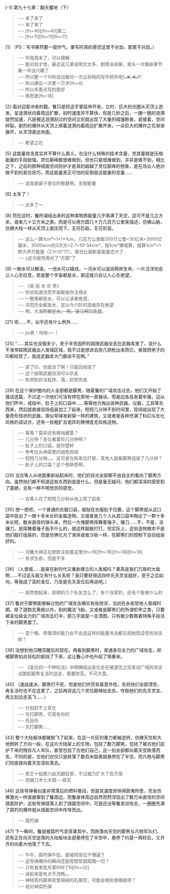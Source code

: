 
[-1] 第九十七章：翻天覆地（下）
>--- 来了来了<br>
>--- 来了来了<br>
>--- [fn=40][fn=40]第二<br>
>--- [fn=11][fn=11][fn=11]<br>

[1] （PS：写书果然要一鼓作气，重写时真的感觉这里不对劲，那里不对劲。）
>--- 毕竟周末了，可以理解<br>
>--- 能对劲才怪，最近这几章说明文太多，剧情没进展，我头一次看新章节看一半没兴趣了<br>
>--- 所以整一个10秒自动备份一次云存档的写作软件吧(⁎⁍̴̛ᴗ⁍̴̛⁎)‼<br>
>--- 所以建议一次更一万字[fn=4]<br>
>--- 所以多更点写的更好<br>
>--- 再而衰[fn=18]<br>

[2] 面对迎面冲来的籍，餮只是将这手掌延申开来，立时，巨大的光圈从天顶上迸发，呈涟漪状向着周边扩散，初时速度并不算快，但是几秒之后，一圈一圈的涟漪陡然加速，凡是被这涟漪刮过的空间立刻就出现了大量的褶皱断痕，紧接着，空间碎裂，剧烈的爆炸从天顶上顺着涟漪向着周边扩散开来，一朵巨大的爆炸之花渐渐展开，从天顶直达地面。
>--- 希望之花<br>

[5] 这能量攻击其实并不算什么奥义，也没什么特殊的技术含量，充其量就是压缩能量的手段挺强，灵位巅峰都很难做到，但也只是很难做到，并非是做不到，相比之下，之前的那种镜面空间防护才是真的超越了灵位巅峰的想象，是在场众人绝对做不到的圣位技巧，而这能量真正可怕的反倒是这能量的总量……
>--- 这就是属于圣位的根基啊，无限能量<br>

[6] 太多了！
>--- 太多了～<br>

[8] 而在这时，餮所凝结出来的这种类物质能量几乎填满了天空，这可不是几立方米，或者几十立方米之类，而是可以用方圆几十万几百万公里来描述，仿佛山脉，仿佛大陆一样从天顶上直压而下，无可匹敌，无可形容。
>--- 这么一算1cm³=1×1×1cm，几百万公里取300万公里=30亿米=3000亿厘米，3000ecm的3次方=2.7×10^34cm³，按1cm³爆城算，就算1cm³=1颗大伊万能量（2.1×10^17），那也比超新星能量还大了<br>
>--- z这次居然用对了“方圆”了<br>

[9] 一碗水可以解渴，一池水可以嬉戏，一河水可以滋润两岸生命，一片汪洋则会让人心生叹息，若是整个宇宙都是水，那这就只会让人心生绝望。
>--- 《美 丽 水 世 界》<br>
>--- 你也知道洪荒宇宙都是你注得水<br>
>--- 一整章都是水，可以让读者绝望。<br>
>--- 洪荒历全都是水，足以今六阶的高维存在绝望<br>
>--- 啊，大海啊~~都是水。
啊，骏马啊~~四条腿。<br>

[21] 呃……不，似乎还有什么例外……
>--- jio男！呜啦—-！<br>

[25] “……其实也没强多少，老子辛苦囤积的超限武器全丢在武器库里了，说什么不准带超限武器出人类城区域，我不过是想进去捞几把枪出来而已，昊就把老子的ID都给禁了，我连武器库大门都进不去啊。”
>--- 禁了ID，你就没了啊！只能回地球了<br>
>--- 这个超限武器目测可以杀圣<br>
>--- 检测到非法程序，滴，封禁完成<br>

[28] 在这个保护圈内的人全部都是脚男，随着餮的广域攻击过去，他们又开始了骚话连篇，不过这一次他们可没有停在原地一直骚话，而是边各自发着牢骚，边从他们怀中，戒指中，肚子上的口袋中……等等地方掏出各种武器，仪器，工具等东西来，然后就直接现场组装加工了起来，短短几分钟不到时间里，现场就出现了大量奇形怪状的武器，类似导弹发射架一样的建筑，又或者是各种充满了科幻与生化风格的调试仓，还有一些粗犷且诡异的赛博庞克风格造物。
>--- 等等？莫非还有裤裆藏雷？<br>
>--- 几分钟？圣位看着你几分钟啊？<br>
>--- 肚子上的口袋。是你楚轩<br>
>--- 参考白头神探里的组枪视频<br>
>--- 短短几分钟。。。这可是在和圣位打架，其他人就看脚男组装了几分钟？<br>
>--- 肚子上的口袋？这个很熟悉啊。<br>

[29] 当古等人从地面重新站起来时，他们的目光全部都不由自主的看向了脚男方向，虽然他们都不知道这些东西到底是什么，但是毫无疑问，他们都深深的感受到了震撼，总有一种不明觉厉的感觉。
>--- 古等人花了短短几分钟从地上爬了起来<br>

[30] 想一想吧，一个普通的衣服口袋，就贴在衣服肚子位置，这个脚男就从这口袋中拔出了一根十多米长的金属造物，又或者是几个人从其口袋中掏出了一颗十多米长短，数米直径的弹头来，然后一大堆脚男挥舞着锤子，镰刀……不，不是，没镰刀，是挥舞着锤子扳手什么的，就这样敲敲打打，但实际上，这些造物根本不是他们敲打组装的，而是仿佛化为了液体或者沙砾一样，在脚男们的控制下自动组装好的。
>--- 河蟹大神正在默默注视着这里[fn=18][fn=18][fn=18][fn=18]<br>
>--- 有求生欲，但是不多<br>

[36] （人类城……是昊在新时代又重新建立的人类城吗？果真是我们万族的大敌啊……不过这与我又有什么关系呢？我只要获得这四件先天灵宝就好，至于之后如何，等我成了高阶圣位，乃至是先天圣位后再说吧。）
>--- 突然想起来，吴明的几个队友怎么了，有个当官的，还有个智者什么的<br>

[37] 餮对于脚男能够躲过他的广域攻击确实有些惊讶，当初在永夜禁地人类城时期，除了道韵玄黄舰以外，别的魔法飞船，又或者是脚男们的所谓机甲之类，只要被圣位级全力的广域攻击打中，那几乎就是一击清图，只有极少数靠着特殊手段活下来的脚男罢了。
>--- 歪个楼，李璐清的能力会不会连这样的能量攻击都无视她而没受到攻击呢？<br>

[38] 没想到他沉睡苏醒后的现在，再看到脚男时，普通圣位全力的广域攻击，却被脚男如此轻松的抵挡了下来，这让餮心中也升起了慎重来。
>--- 《圣位的一千种吃法》中明确指出圣位会在被逮住之前发动广域的攻击试图趁脚男复活时逃走，需要防范，不可大意。<br>

[40] （速战速决，脚男打不死，但是他们终究有着意外性，先将他们全部清空，再复活时也不在这里了，之后再将这几个灵位巅峰给击杀，夺取他们的先天灵宝，再立刻远走高飞……）
>--- 计划赶不上变化<br>
>--- 先打脚男，可真有你的<br>
>--- 先自杀<br>
>--- 先打脚男……<br>

[43] 整个大陆板块都被掀飞了起来，在这一片区的重力都被逆转，仿佛天空和大地倒转了方向一般，在这片大陆架上的生物，包括了数万脚男，包括了被古他们庇护下来的残存凡人军队，甚至包括了古他们自己，这一刻全部都向着天空跌落而去，不同的是，古他们仅仅只是跌落了数百米距离就悬停在了半空，而凡物与脚男们则直接向着天空深处落去。
>--- 邪王十劫第六劫天翻狂邪，不过威力扩大了百万倍<br>
>--- 虎魄刀术七大限---吞天<br>

[46] 这些导弹看似是非常落后的燃料推动，但是其速度却快得匪夷所思，完全仿佛激光一样直接窜到了餮周边，而餮身体周边自然而然浮现出了数万米直径的空间镜面防护，这些导弹就落入到了镜面空间中，可是还没等餮发动攻击，一圈圈充满了腐朽的爆炸就从镜面空间中传导而出。
>--- 腐朽弹<br>

[47] 下一瞬间，餮就被腐朽气息笼罩其中，而跌落向天空的脚男与凡物军队们，还有正在向天空逆落的大陆板块全部悬停在了半空中，悬停了约莫一两秒后，又齐齐的向着大地落了下去。
>--- 牛牛，腐朽弹牛批，直接把圣位干懵逼了<br>
>--- 这导弹爆炸的瞬间还能短暂禁锢周围一切？<br>
>--- 只有我发现月票999了吗[fn=32]<br>
>--- 读起来是有点不流畅。。<br>
>--- 神经质的脚男和爱胡闹的石猴空，可能会相处很嗨皮吧？<br>
>--- 地对神腐朽弹<br>

